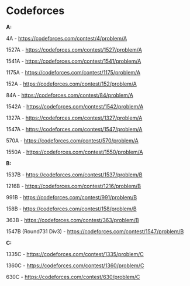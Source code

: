 # Codeforces

**A:**

4A - https://codeforces.com/contest/4/problem/A

1527A - https://codeforces.com/contest/1527/problem/A

1541A - https://codeforces.com/contest/1541/problem/A

1175A - https://codeforces.com/contest/1175/problem/A

152A - https://codeforces.com/contest/152/problem/A

84A - https://codeforces.com/contest/84/problem/A

1542A - https://codeforces.com/contest/1542/problem/A

1327A - https://codeforces.com/contest/1327/problem/A

1547A - https://codeforces.com/contest/1547/problem/A

570A - https://codeforces.com/contest/570/problem/A

1550A - https://codeforces.com/contest/1550/problem/A






**B:**


1537B - https://codeforces.com/contest/1537/problem/B

1216B - https://codeforces.com/contest/1216/problem/B

991B - https://codeforces.com/contest/991/problem/B

158B - https://codeforces.com/contest/158/problem/B

363B - https://codeforces.com/contest/363/problem/B

1547B (Round731 Div3) - https://codeforces.com/contest/1547/problem/B







**C:**

1335C - https://codeforces.com/contest/1335/problem/C

1360C - https://codeforces.com/contest/1360/problem/C

630C - https://codeforces.com/contest/630/problem/C



